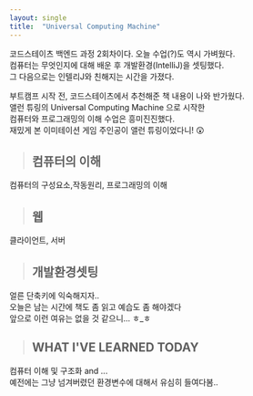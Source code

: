 ```yaml
---
layout: single
title:  "Universal Computing Machine"
---
```



코드스테이츠 백엔드 과정 2회차이다. 오늘 수업(?)도 역시 가벼웠다.  
컴퓨터는 무엇인지에 대해 배운 후 개발환경(IntelliJ)을 셋팅했다.  
그 다음으로는 인텔리J와 친해지는 시간을 가졌다.

부트캠프 시작 전, 코드스테이츠에서 추천해준 책 내용이 나와 반가웠다.  
앨런 튜링의 Universal Computing Machine 으로 시작한  
컴퓨터와 프로그래밍의 이해 수업은 흥미진진했다.  
재밌게 본 이미테이션 게임 주인공이 앨런 튜링이었다니! 😲



> ## 컴퓨터의 이해

컴퓨터의 구성요소,작동원리, 프로그래밍의 이해  

> ## 웹  

클라이언트, 서버  

> ## 개발환경셋팅

얼른 단축키에 익숙해지자..  
오늘은 남는 시간에 책도 좀 읽고 예습도 좀 해야겠다  
앞으로 이런 여유는 없을 것 같으니... ㅎ_ㅎ


> ## WHAT I'VE LEARNED TODAY 

컴퓨터 이해 및 구조화 and ...  
예전에는 그냥 넘겨버렸던 환경변수에 대해서 유심히 들여다봄..
